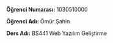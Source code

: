 **Öğrenci Numarası:** 1030510000

**Öğrenci Adı:** Ömür Şahin

**Ders Adı:** BS441 Web Yazılım Geliştirme
